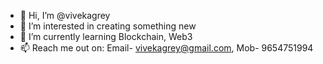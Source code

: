 - 👋 Hi, I’m @vivekagrey
- 👀 I’m interested in creating something new
- 🌱 I’m currently learning Blockchain, Web3
- 📫 Reach me out on: Email- vivekagrey@gmail.com, Mob- 9654751994

<!---
vivekagrey/vivekagrey is a ✨ special ✨ repository because its `README.md` (this file) appears on your GitHub profile.
You can click the Preview link to take a look at your changes.
--->
